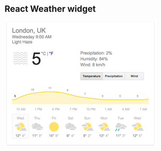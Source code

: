 # React Weather widget

![](https://github.com/michalsanger/react-weather-widget/blob/master/google-screenshot.png)

